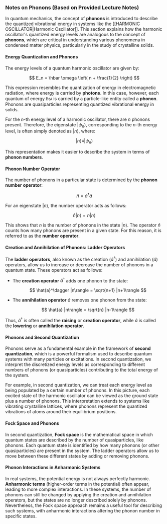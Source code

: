 ### Notes on Phonons (Based on Provided Lecture Notes)

In quantum mechanics, the concept of **phonons** is introduced to describe the quantized vibrational energy in systems like the [[HARMONIC OSCILLATOR|Harmonic Oscillator]]. This section explains how the harmonic oscillator's quantized energy levels are analogous to the concept of **phonons**, which are critical in understanding various phenomena in condensed matter physics, particularly in the study of crystalline solids.

#### Energy Quantization and Phonons

The energy levels of a quantum harmonic oscillator are given by:

$$ E_n = \hbar \omega \left( n + \frac{1}{2} \right) $$

This expression resembles the quantization of energy in electromagnetic radiation, where energy is carried by **photons**. In this case, however, each quantum of energy $\hbar \omega$ is carried by a particle-like entity called a **phonon**. Phonons are quasiparticles representing quantized vibrational energy in solids.

For the $n$-th energy level of a harmonic oscillator, there are $n$ phonons present. Therefore, the eigenstate $|\psi_n\rangle$, corresponding to the $n$-th energy level, is often simply denoted as $|n\rangle$, where:

$$ |n\rangle \equiv |\psi_n\rangle $$

This representation makes it easier to describe the system in terms of **phonon numbers**.

#### Phonon Number Operator

The number of phonons in a particular state is determined by the **phonon number operator**:

$$ \hat{n} = \hat{a}^\dagger \hat{a} $$

For an eigenstate $|n\rangle$, the number operator acts as follows:

$$ \hat{n} |n\rangle = n |n\rangle $$

This shows that $n$ is the number of phonons in the state $|n\rangle$. The operator $\hat{n}$ counts how many phonons are present in a given state. For this reason, it is referred to as the **number operator**.

#### Creation and Annihilation of Phonons: Ladder Operators

The **ladder operators**, also known as the creation ($\hat{a}^\dagger$) and annihilation ($\hat{a}$) operators, allow us to increase or decrease the number of phonons in a quantum state. These operators act as follows:

- The **creation operator** $\hat{a}^\dagger$ adds one phonon to the state:

  $$ \hat{a}^\dagger |n\rangle = \sqrt{n+1} |n+1\rangle $$

- The **annihilation operator** $\hat{a}$ removes one phonon from the state:

  $$ \hat{a} |n\rangle = \sqrt{n} |n-1\rangle $$

Thus, $\hat{a}^\dagger$ is often called the **raising** or **creation operator**, while $\hat{a}$ is called the **lowering** or **annihilation operator**.

#### Phonons and Second Quantization

Phonons serve as a fundamental example in the framework of **second quantization**, which is a powerful formalism used to describe quantum systems with many particles or excitations. In second quantization, we interpret the discretized energy levels as corresponding to different numbers of phonons (or quasiparticles) contributing to the total energy of the system.

For example, in second quantization, we can treat each energy level as being populated by a certain number of phonons. In this picture, each excited state of the harmonic oscillator can be viewed as the ground state plus a number of phonons. This interpretation extends to systems like vibrating crystalline lattices, where phonons represent the quantized vibrations of atoms around their equilibrium positions.

#### Fock Space and Phonons

In second quantization, **Fock space** is the mathematical space in which quantum states are described by the number of quasiparticles, like phonons. Each quantum state is identified by how many phonons (or other quasiparticles) are present in the system. The ladder operators allow us to move between these different states by adding or removing phonons.

#### Phonon Interactions in Anharmonic Systems

In real systems, the potential energy is not always perfectly harmonic. **Anharmonic terms** (higher-order terms in the potential) often appear, leading to more complex interactions. In these systems, the number of phonons can still be changed by applying the creation and annihilation operators, but the states are no longer described solely by phonons. Nevertheless, the Fock space approach remains a useful tool for describing such systems, with anharmonic interactions altering the phonon number in specific states.


